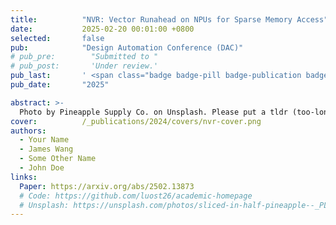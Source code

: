 ```yaml
---
title:          "NVR: Vector Runahead on NPUs for Sparse Memory Access"
date:           2025-02-20 00:01:00 +0800
selected:       false
pub:            "Design Automation Conference (DAC)"
# pub_pre:        "Submitted to " 
# pub_post:       'Under review.'
pub_last:       ' <span class="badge badge-pill badge-publication badge-success">Spotlight</span>'
pub_date:       "2025"

abstract: >-
  Photo by Pineapple Supply Co. on Unsplash. Please put a tldr (too-long-didnt-read, 1~2 sentences) of your publication here. It is not recommended to put the actual abstract here because it is usually too long to fit in. $\LaTeX$ is supported. $a=b+c$.
cover:          /_publications/2024/covers/nvr-cover.png
authors:
  - Your Name
  - James Wang
  - Some Other Name
  - John Doe
links:
  Paper: https://arxiv.org/abs/2502.13873
  # Code: https://github.com/luost26/academic-homepage
  # Unsplash: https://unsplash.com/photos/sliced-in-half-pineapple--_PLJZmHZzk
---
```

